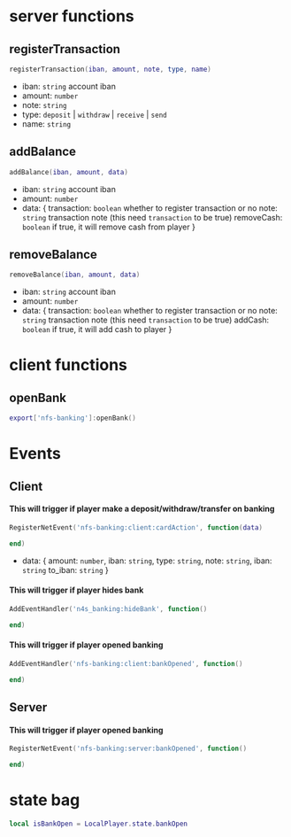 # server functions

## registerTransaction
```lua
registerTransaction(iban, amount, note, type, name)
```
- iban: `string` account iban
- amount: `number`
- note: `string`
- type: `deposit` | `withdraw` | `receive` | `send`
- name: `string`

## addBalance

```lua
addBalance(iban, amount, data)
```
- iban: `string` account iban
- amount: `number`
- data: {
      transaction: `boolean` whether to register transaction or no
      note: `string` transaction note (this need `transaction` to be true)
      removeCash: `boolean` if true, it will remove cash from player
  }
## removeBalance
```lua
removeBalance(iban, amount, data)
```
- iban: `string` account iban
- amount: `number`
- data: {
      transaction: `boolean` whether to register transaction or no
      note: `string` transaction note (this need `transaction` to be true)
      addCash: `boolean` if true, it will add cash to player
  }

# client functions
## openBank

```lua
export['nfs-banking']:openBank()
```

# Events
## Client
#### This will trigger if player make a deposit/withdraw/transfer on banking
```lua
RegisterNetEvent('nfs-banking:client:cardAction', function(data)

end)
```

- data: {
    amount: `number`, 
    iban: `string`, 
    type: `string`, 
    note: `string`, 
    iban: `string`
    to_iban: `string`
}

#### This will trigger if player hides bank
```lua
AddEventHandler('n4s_banking:hideBank', function()

end)
```

#### This will trigger if player opened banking
```lua
AddEventHandler('nfs-banking:client:bankOpened', function()

end)
```
## Server
#### This will trigger if player opened banking
```lua
RegisterNetEvent('nfs-banking:server:bankOpened', function()

end)
```

# state bag

```lua
local isBankOpen = LocalPlayer.state.bankOpen
```
